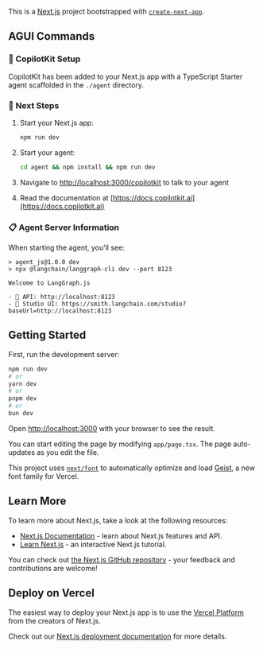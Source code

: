 This is a [Next.js](https://nextjs.org) project bootstrapped with [`create-next-app`](https://nextjs.org/docs/app/api-reference/cli/create-next-app).

## AGUI Commands

### 🎉 CopilotKit Setup

CopilotKit has been added to your Next.js app with a TypeScript Starter agent scaffolded in the `./agent` directory.

### 🚀 Next Steps

1. Start your Next.js app:

   ```bash
   npm run dev
   ```

2. Start your agent:

   ```bash
   cd agent && npm install && npm run dev
   ```

3. Navigate to [http://localhost:3000/copilotkit](http://localhost:3000/copilotkit) to talk to your agent

4. Read the documentation at [https://docs.copilotkit.ai](https://docs.copilotkit.ai)

### 📋 Agent Server Information

When starting the agent, you'll see:

```
> agent_js@1.0.0 dev
> npx @langchain/langgraph-cli dev --port 8123

Welcome to LangGraph.js

- 🚀 API: http://localhost:8123
- 🎨 Studio UI: https://smith.langchain.com/studio?baseUrl=http://localhost:8123
```

## Getting Started

First, run the development server:

```bash
npm run dev
# or
yarn dev
# or
pnpm dev
# or
bun dev
```

Open [http://localhost:3000](http://localhost:3000) with your browser to see the result.

You can start editing the page by modifying `app/page.tsx`. The page auto-updates as you edit the file.

This project uses [`next/font`](https://nextjs.org/docs/app/building-your-application/optimizing/fonts) to automatically optimize and load [Geist](https://vercel.com/font), a new font family for Vercel.

## Learn More

To learn more about Next.js, take a look at the following resources:

- [Next.js Documentation](https://nextjs.org/docs) - learn about Next.js features and API.
- [Learn Next.js](https://nextjs.org/learn) - an interactive Next.js tutorial.

You can check out [the Next.js GitHub repository](https://github.com/vercel/next.js) - your feedback and contributions are welcome!

## Deploy on Vercel

The easiest way to deploy your Next.js app is to use the [Vercel Platform](https://vercel.com/new?utm_medium=default-template&filter=next.js&utm_source=create-next-app&utm_campaign=create-next-app-readme) from the creators of Next.js.

Check out our [Next.js deployment documentation](https://nextjs.org/docs/app/building-your-application/deploying) for more details.
